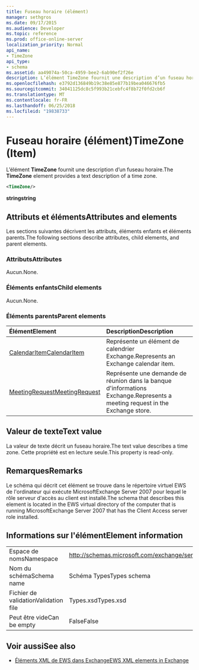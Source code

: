 ```yaml
---
title: Fuseau horaire (élément)
manager: sethgros
ms.date: 09/17/2015
ms.audience: Developer
ms.topic: reference
ms.prod: office-online-server
localization_priority: Normal
api_name:
- TimeZone
api_type:
- schema
ms.assetid: aa49074a-50ca-4959-bee2-6ab90ef2f26e
description: L’élément TimeZone fournit une description d’un fuseau horaire.
ms.openlocfilehash: e3792d136849b19c38e85e877b19bea046676fb5
ms.sourcegitcommit: 34041125dc8c5f993b21cebfc4f8b72f0fd2cb6f
ms.translationtype: MT
ms.contentlocale: fr-FR
ms.lasthandoff: 06/25/2018
ms.locfileid: "19838733"
---
```

# <a name="timezone-item"></a><span data-ttu-id="5ec2e-103">Fuseau horaire (élément)</span><span class="sxs-lookup"><span data-stu-id="5ec2e-103">TimeZone (Item)</span></span>

<span data-ttu-id="5ec2e-104">L’élément **TimeZone** fournit une description d’un fuseau horaire.</span><span class="sxs-lookup"><span data-stu-id="5ec2e-104">The **TimeZone** element provides a text description of a time zone.</span></span> 
  
```xml
<TimeZone/>
```

 <span data-ttu-id="5ec2e-105">**string**</span><span class="sxs-lookup"><span data-stu-id="5ec2e-105">**string**</span></span>
## <a name="attributes-and-elements"></a><span data-ttu-id="5ec2e-106">Attributs et éléments</span><span class="sxs-lookup"><span data-stu-id="5ec2e-106">Attributes and elements</span></span>

<span data-ttu-id="5ec2e-107">Les sections suivantes décrivent les attributs, éléments enfants et éléments parents.</span><span class="sxs-lookup"><span data-stu-id="5ec2e-107">The following sections describe attributes, child elements, and parent elements.</span></span>
  
### <a name="attributes"></a><span data-ttu-id="5ec2e-108">Attributs</span><span class="sxs-lookup"><span data-stu-id="5ec2e-108">Attributes</span></span>

<span data-ttu-id="5ec2e-109">Aucun.</span><span class="sxs-lookup"><span data-stu-id="5ec2e-109">None.</span></span>
  
### <a name="child-elements"></a><span data-ttu-id="5ec2e-110">Éléments enfants</span><span class="sxs-lookup"><span data-stu-id="5ec2e-110">Child elements</span></span>

<span data-ttu-id="5ec2e-111">Aucun.</span><span class="sxs-lookup"><span data-stu-id="5ec2e-111">None.</span></span>
  
### <a name="parent-elements"></a><span data-ttu-id="5ec2e-112">Éléments parents</span><span class="sxs-lookup"><span data-stu-id="5ec2e-112">Parent elements</span></span>

|<span data-ttu-id="5ec2e-113">**Élément**</span><span class="sxs-lookup"><span data-stu-id="5ec2e-113">**Element**</span></span>|<span data-ttu-id="5ec2e-114">**Description**</span><span class="sxs-lookup"><span data-stu-id="5ec2e-114">**Description**</span></span>|
|:-----|:-----|
|[<span data-ttu-id="5ec2e-115">CalendarItem</span><span class="sxs-lookup"><span data-stu-id="5ec2e-115">CalendarItem</span></span>](calendaritem.md) <br/> |<span data-ttu-id="5ec2e-116">Représente un élément de calendrier Exchange.</span><span class="sxs-lookup"><span data-stu-id="5ec2e-116">Represents an Exchange calendar item.</span></span>  <br/> |
|[<span data-ttu-id="5ec2e-117">MeetingRequest</span><span class="sxs-lookup"><span data-stu-id="5ec2e-117">MeetingRequest</span></span>](meetingrequest.md) <br/> |<span data-ttu-id="5ec2e-118">Représente une demande de réunion dans la banque d'informations Exchange.</span><span class="sxs-lookup"><span data-stu-id="5ec2e-118">Represents a meeting request in the Exchange store.</span></span>  <br/> |
   
## <a name="text-value"></a><span data-ttu-id="5ec2e-119">Valeur de texte</span><span class="sxs-lookup"><span data-stu-id="5ec2e-119">Text value</span></span>

<span data-ttu-id="5ec2e-120">La valeur de texte décrit un fuseau horaire.</span><span class="sxs-lookup"><span data-stu-id="5ec2e-120">The text value describes a time zone.</span></span> <span data-ttu-id="5ec2e-121">Cette propriété est en lecture seule.</span><span class="sxs-lookup"><span data-stu-id="5ec2e-121">This property is read-only.</span></span>
  
## <a name="remarks"></a><span data-ttu-id="5ec2e-122">Remarques</span><span class="sxs-lookup"><span data-stu-id="5ec2e-122">Remarks</span></span>

<span data-ttu-id="5ec2e-123">Le schéma qui décrit cet élément se trouve dans le répertoire virtuel EWS de l'ordinateur qui exécute MicrosoftExchange Server 2007 pour lequel le rôle serveur d'accès au client est installé.</span><span class="sxs-lookup"><span data-stu-id="5ec2e-123">The schema that describes this element is located in the EWS virtual directory of the computer that is running MicrosoftExchange Server 2007 that has the Client Access server role installed.</span></span>
  
## <a name="element-information"></a><span data-ttu-id="5ec2e-124">Informations sur l'élément</span><span class="sxs-lookup"><span data-stu-id="5ec2e-124">Element information</span></span>

|||
|:-----|:-----|
|<span data-ttu-id="5ec2e-125">Espace de noms</span><span class="sxs-lookup"><span data-stu-id="5ec2e-125">Namespace</span></span>  <br/> |http://schemas.microsoft.com/exchange/services/2006/types  <br/> |
|<span data-ttu-id="5ec2e-126">Nom du schéma</span><span class="sxs-lookup"><span data-stu-id="5ec2e-126">Schema name</span></span>  <br/> |<span data-ttu-id="5ec2e-127">Schéma Types</span><span class="sxs-lookup"><span data-stu-id="5ec2e-127">Types schema</span></span>  <br/> |
|<span data-ttu-id="5ec2e-128">Fichier de validation</span><span class="sxs-lookup"><span data-stu-id="5ec2e-128">Validation file</span></span>  <br/> |<span data-ttu-id="5ec2e-129">Types.xsd</span><span class="sxs-lookup"><span data-stu-id="5ec2e-129">Types.xsd</span></span>  <br/> |
|<span data-ttu-id="5ec2e-130">Peut être vide</span><span class="sxs-lookup"><span data-stu-id="5ec2e-130">Can be empty</span></span>  <br/> |<span data-ttu-id="5ec2e-131">False</span><span class="sxs-lookup"><span data-stu-id="5ec2e-131">False</span></span>  <br/> |
   
## <a name="see-also"></a><span data-ttu-id="5ec2e-132">Voir aussi</span><span class="sxs-lookup"><span data-stu-id="5ec2e-132">See also</span></span>



- [<span data-ttu-id="5ec2e-133">Éléments XML de EWS dans Exchange</span><span class="sxs-lookup"><span data-stu-id="5ec2e-133">EWS XML elements in Exchange</span></span>](ews-xml-elements-in-exchange.md)

